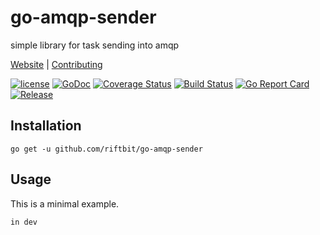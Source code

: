 


# go-amqp-sender
simple library for task sending into amqp 

[Website](https://www.riftbit.com) | [Contributing](https://www.riftbit.com/How-to-Contribute)

[![license](https://img.shields.io/github/license/riftbit/go-amqp-sender.svg)](LICENSE)
[![GoDoc](http://img.shields.io/badge/go-documentation-blue.svg?style=flat-square)](https://godoc.org/github.com/riftbit/go-amqp-sender)
[![Coverage Status](https://coveralls.io/repos/github/riftbit/go-amqp-sender/badge.svg?branch=master)](https://coveralls.io/github/riftbit/go-amqp-sender?branch=master)
[![Build Status](https://travis-ci.org/riftbit/go-amqp-sender.svg?branch=master)](https://travis-ci.org/riftbit/go-amqp-sender)
[![Go Report Card](https://goreportcard.com/badge/github.com/riftbit/go-amqp-sender)](https://goreportcard.com/report/github.com/riftbit/go-amqp-sender)
[![Release](https://img.shields.io/badge/release-v1.0.0-blue.svg?style=flat)](https://github.com/riftbit/go-amqp-sender/releases)

## Installation

```
go get -u github.com/riftbit/go-amqp-sender
```

## Usage
This is a minimal example.

```go
in dev
```